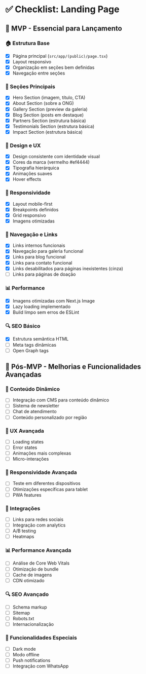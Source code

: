 # ✅ Checklist: Landing Page

## 🎯 **MVP - Essencial para Lançamento**

### 🏠 Estrutura Base

- [x] Página principal (`src/app/(public)/page.tsx`)
- [x] Layout responsivo
- [x] Organização em seções bem definidas
- [x] Navegação entre seções

### 🎯 Seções Principais

- [x] Hero Section (imagem, título, CTA)
- [x] About Section (sobre a ONG)
- [x] Gallery Section (preview da galeria)
- [x] Blog Section (posts em destaque)
- [x] Partners Section (estrutura básica)
- [x] Testimonials Section (estrutura básica)
- [x] Impact Section (estrutura básica)

### 🎨 Design e UX

- [x] Design consistente com identidade visual
- [x] Cores da marca (vermelho #ef4444)
- [x] Tipografia hierárquica
- [x] Animações suaves
- [x] Hover effects

### 📱 Responsividade

- [x] Layout mobile-first
- [x] Breakpoints definidos
- [x] Grid responsivo
- [x] Imagens otimizadas

### 🔗 Navegação e Links

- [x] Links internos funcionais
- [x] Navegação para galeria funcional
- [x] Links para blog funcional
- [x] Links para contato funcional
- [x] Links desabilitados para páginas inexistentes (cinza)
- [ ] Links para páginas de doação

### 📊 Performance

- [x] Imagens otimizadas com Next.js Image
- [x] Lazy loading implementado
- [x] Build limpo sem erros de ESLint

### 🔍 SEO Básico

- [x] Estrutura semântica HTML
- [ ] Meta tags dinâmicas
- [ ] Open Graph tags

## 🚀 **Pós-MVP - Melhorias e Funcionalidades Avançadas**

### 🎯 Conteúdo Dinâmico

- [ ] Integração com CMS para conteúdo dinâmico
- [ ] Sistema de newsletter
- [ ] Chat de atendimento
- [ ] Conteúdo personalizado por região

### 🎨 UX Avançada

- [ ] Loading states
- [ ] Error states
- [ ] Animações mais complexas
- [ ] Micro-interações

### 📱 Responsividade Avançada

- [ ] Teste em diferentes dispositivos
- [ ] Otimizações específicas para tablet
- [ ] PWA features

### 🔗 Integrações

- [ ] Links para redes sociais
- [ ] Integração com analytics
- [ ] A/B testing
- [ ] Heatmaps

### 📊 Performance Avançada

- [ ] Análise de Core Web Vitals
- [ ] Otimização de bundle
- [ ] Cache de imagens
- [ ] CDN otimizado

### 🔍 SEO Avançado

- [ ] Schema markup
- [ ] Sitemap
- [ ] Robots.txt
- [ ] Internacionalização

### 🚀 Funcionalidades Especiais

- [ ] Dark mode
- [ ] Modo offline
- [ ] Push notifications
- [ ] Integração com WhatsApp
